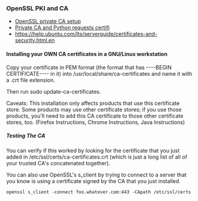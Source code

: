 ### OpenSSL PKI and CA
- [OpenSSL private CA setup](https://jamielinux.com/docs/openssl-certificate-authority/index.html)
- [Private CA and Python requests certifi](https://liuhongjiang.github.io/hexotech/2016/12/23/setup-your-own-ca/)
- https://help.ubuntu.com/lts/serverguide/certificates-and-security.html.en

#### Installing your OWN CA certificates in a GNU/Linux workstation
Copy your certificate in PEM format (the format that has ----BEGIN CERTIFICATE---- in it) into /usr/local/share/ca-certificates and name it with a .crt file extension.

Then run sudo update-ca-certificates.

Caveats: This installation only affects products that use this certificate store. Some products may use other certificate stores; if you use those products, you'll need to add this CA certificate to those other certificate stores, too. (Firefox Instructions, Chrome Instructions, Java Instructions)

##### Testing The CA
You can verify if this worked by looking for the certificate that you just added in /etc/ssl/certs/ca-certificates.crt (which is just a long list of all of your trusted CA's concatenated together).

You can also use OpenSSL's s_client by trying to connect to a server that you know is using a certificate signed by the CA that you just installed.

````
openssl s_client -connect foo.whatever.com:443 -CApath /etc/ssl/certs
````
